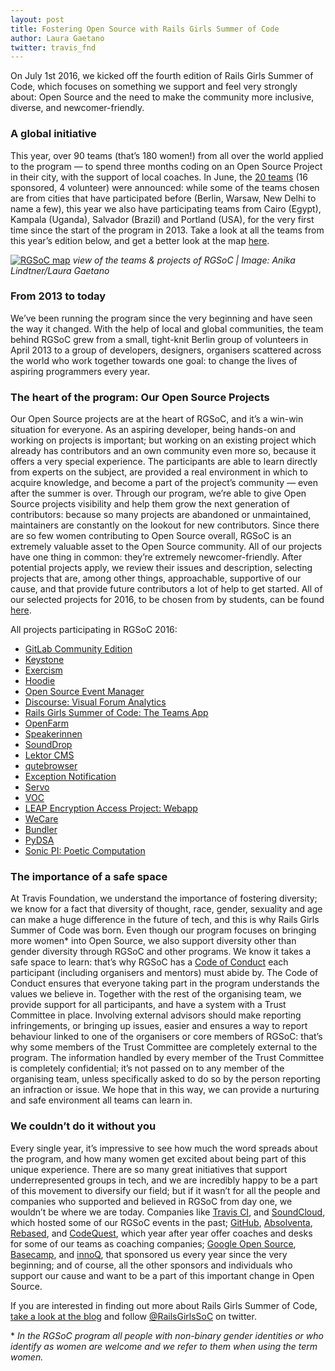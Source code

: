 ```yaml
---
layout: post
title: Fostering Open Source with Rails Girls Summer of Code
author: Laura Gaetano
twitter: travis_fnd
---
```


On July 1st 2016, we kicked off the fourth edition of Rails Girls Summer of Code, which focuses on something we support and feel very strongly about: Open Source and the need to make the community more inclusive, diverse, and newcomer-friendly.

### A global initiative

This year, over 90 teams (that’s 180 women!) from all over the world applied to the program — to spend three months coding on an Open Source Project in their city, with the support of local coaches. In June, the [20 teams](https://teams.railsgirlssummerofcode.org/teams) (16 sponsored, 4 volunteer) were announced: while some of the teams chosen are from cities that have participated before (Berlin, Warsaw, New Delhi to name a few), this year we also have participating teams from Cairo (Egypt), Kampala (Uganda), Salvador (Brazil) and Portland (USA), for the very first time since the start of the program in 2013. Take a look at all the teams from this year’s edition below, and get a better look at the map [here](https://drive.google.com/open?id=1-fqZtgmBTbs1cNw4MBB7mvoV96c&usp=sharing).

<a href="https://www.google.com/maps/d/u/0/viewer?mid=1-fqZtgmBTbs1cNw4MBB7mvoV96c"><img src="/images/blog/2016-08-19-rgsoc-map.png" alt="RGSoC map"></a>
<em> view of the teams & projects of RGSoC | Image: Anika Lindtner/Laura Gaetano</em>

### From 2013 to today

We’ve been running the program since the very beginning and have seen the way it changed. With the help of local and global communities, the team behind RGSoC grew from a small, tight-knit Berlin group of volunteers in April 2013 to a group of developers, designers, organisers scattered across the world who work together towards one goal: to change the lives of aspiring programmers every year.

### The heart of the program: Our Open Source Projects

Our Open Source projects are at the heart of RGSoC, and it’s a win-win situation for everyone. As an aspiring developer, being hands-on and working on projects is important; but working on an existing project which already has contributors and an own community even more so, because it offers a very special experience. The participants are able to learn directly from experts on the subject, are provided a real environment in which to acquire knowledge, and become a part of the project’s community — even after the summer is over. Through our program, we’re able to give Open Source projects visibility and help them grow the next generation of contributors: because so many projects are abandoned or unmaintained, maintainers are constantly on the lookout for new contributors. Since there are so few women contributing to Open Source overall, RGSoC is an extremely valuable asset to the Open Source community.
All of our projects have one thing in common: they’re extremely newcomer-friendly. After potential projects apply, we review their issues and description, selecting projects that are, among other things, approachable, supportive of our cause, and that provide future contributors a lot of help to get started. All of our selected projects for 2016, to be chosen from by students, can be found [here](https://teams.railsgirlssummerofcode.org/projects).

All projects participating in RGSoC 2016:

* [GitLab Community Edition](https://about.gitlab.com/features/)
* [Keystone](https://github.com/keystonejs/keystone)
* [Exercism](http://exercism.io/)
* [Hoodie](http://hood.ie/)
* [Open Source Event Manager](http://osem.io/)
* [Discourse: Visual Forum Analytics](https://meta.discourse.org/t/visual-forum-statistics/34744)
* [Rails Girls Summer of Code: The Teams App](https://teams.railsgirlssummerofcode.org/)
* [OpenFarm](https://openfarm.cc/)
* [Speakerinnen](https://speakerinnen.org/)
* [SoundDrop](http://sounddrop.audio/)
* [Lektor CMS](https://www.getlektor.com/)
* [qutebrowser](https://github.com/The-Compiler/qutebrowser)
* [Exception Notification](https://github.com/rails/exception_notification)
* [Servo](https://github.com/servo/servo)
* [VOC](https://github.com/pybee/voc)
* [LEAP Encryption Access Project: Webapp](https://leap.se/)
* [WeCare](https://github.com/hkasera/WeCare)
* [Bundler](http://bundler.io/)
* [PyDSA](https://github.com/pydsa/pydsa)
* [Sonic PI: Poetic Computation](https://github.com/samaaron/sonic-pi)

### The importance of a safe space

At Travis Foundation, we understand the importance of fostering diversity; we know for a fact that diversity of thought, race, gender, sexuality and age can make a huge difference in the future of tech, and this is why Rails Girls Summer of Code was born. Even though our program focuses on bringing more women\* into Open Source, we also support diversity other than gender diversity through RGSoC and other programs.
We know it takes a safe space to learn: that’s why RGSoC has a [Code of Conduct](http://railsgirlssummerofcode.org/about/code-of-conduct/) each participant (including organisers and mentors) must abide by. The Code of Conduct ensures that everyone taking part in the program understands the values we believe in. Together with the rest of the organising team, we provide support for all participants, and have a system with a Trust Committee in place. Involving external advisors should make reporting infringements, or bringing up issues, easier and ensures a way to report behaviour linked to one of the organisers or core members of RGSoC: that’s why some members of the Trust Committee are completely external to the program. The information handled by every member of the Trust Committee is completely confidential; it’s not passed on to any member of the organising team, unless specifically asked to do so by the person reporting an infraction or issue. We hope that in this way, we can provide a nurturing and safe environment all teams can learn in.

### We couldn’t do it without you

Every single year, it’s impressive to see how much the word spreads about the program, and how many women get excited about being part of this unique experience. There are so many great initiatives that support underrepresented groups in tech, and we are incredibly happy to be a part of this movement to diversify our field; but if it wasn’t for all the people and companies who supported and believed in RGSoC from day one, we wouldn’t be where we are today. Companies like [Travis CI](https://travis-ci.com/), and [SoundCloud](https://soundcloud.com/), which hosted some of our RGSoC events in the past; [GitHub](https://github.com/), [Absolventa](https://www.absolventa.de/), [Rebased](https://rebased.pl/), and [CodeQuest](http://www.codequest.com/), which year after year offer coaches and desks for some of our teams as coaching companies; [Google Open Source](https://developers.google.com/open-source/), [Basecamp](https://basecamp.com/), and [innoQ](https://www.innoq.com/de/), that sponsored us every year since the very beginning; and of course, all the other sponsors and individuals who support our cause and want to be a part of this important change in Open Source.

If you are interested in finding out more about Rails Girls Summer of Code, [take a look at the blog](http://railsgirlssummerofcode.org/blog/) and follow [@RailsGirlsSoC](https://twitter.com/railsgirlssoc) on twitter.

\* _In the RGSoC program all people with non-binary gender identities or who identify as women are welcome and we refer to them when using the term women._
